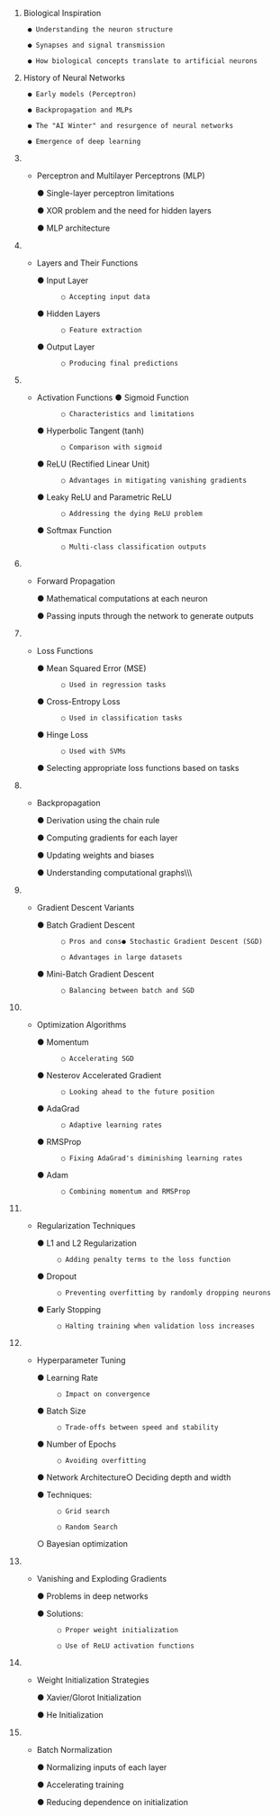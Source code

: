 1. Biological Inspiration
	
		● Understanding the neuron structure
		
		● Synapses and signal transmission
		
		● How biological concepts translate to artificial neurons

1. History of Neural Networks
		
		● Early models (Perceptron)
		
		● Backpropagation and MLPs
		
		● The "AI Winter" and resurgence of neural networks
		
		● Emergence of deep learning

2. -  Perceptron and Multilayer Perceptrons (MLP)
		
		● Single-layer perceptron limitations
		
		● XOR problem and the need for hidden layers
		
		● MLP architecture

3. -  Layers and Their Functions

		● Input Layer
		
				○ Accepting input data
		
		● Hidden Layers
		
				○ Feature extraction
		
		● Output Layer
		
				○ Producing final predictions
	
4. -  Activation Functions
		● Sigmoid Function
		
				○ Characteristics and limitations
		
		● Hyperbolic Tangent (tanh)
		
				○ Comparison with sigmoid
		
		● ReLU (Rectified Linear Unit)
		
				○ Advantages in mitigating vanishing gradients
		
		● Leaky ReLU and Parametric ReLU
		
				○ Addressing the dying ReLU problem
		
		● Softmax Function
		
				○ Multi-class classification outputs

5. -  Forward Propagation

		● Mathematical computations at each neuron
		
		● Passing inputs through the network to generate outputs

6. -  Loss Functions
		
		● Mean Squared Error (MSE)
		
				○ Used in regression tasks
		
		● Cross-Entropy Loss
		
				○ Used in classification tasks
		
		● Hinge Loss
		
				○ Used with SVMs

		● Selecting appropriate loss functions based on tasks

7. -   Backpropagation

		● Derivation using the chain rule
		
		● Computing gradients for each layer
		
		● Updating weights and biases
		
		● Understanding computational graphs\\\\\\
8. -  Gradient Descent Variants

		● Batch Gradient Descent
		
				○ Pros and cons● Stochastic Gradient Descent (SGD)
				
				○ Advantages in large datasets
		
		● Mini-Batch Gradient Descent
		
				○ Balancing between batch and SGD

9. -  Optimization Algorithms

		● Momentum
				
				○ Accelerating SGD
				
		● Nesterov Accelerated Gradient
		
				○ Looking ahead to the future position
		
		● AdaGrad
		
				○ Adaptive learning rates
		
		● RMSProp
		
				○ Fixing AdaGrad's diminishing learning rates
		
		● Adam
		
				○ Combining momentum and RMSProp

10. -  Regularization Techniques
		
		● L1 and L2 Regularization
		
				○ Adding penalty terms to the loss function
		
		● Dropout
		
				○ Preventing overfitting by randomly dropping neurons
		
		● Early Stopping
		
				○ Halting training when validation loss increases

11. -  Hyperparameter Tuning
		
		● Learning Rate
		
				○ Impact on convergence
		
		● Batch Size
		
				○ Trade-offs between speed and stability
				
		● Number of Epochs
		
				○ Avoiding overfitting
		
		● Network Architecture○ Deciding depth and width
		
		● Techniques:
		
				○ Grid search
				
				○ Random Search
		
		○ Bayesian optimization

12. -  Vanishing and Exploding Gradients

		● Problems in deep networks
		
		● Solutions:
		
				○ Proper weight initialization
				
				○ Use of ReLU activation functions

13. -  Weight Initialization Strategies

		● Xavier/Glorot Initialization
		
		● He Initialization

14. -  Batch Normalization

		● Normalizing inputs of each layer
		
		● Accelerating training
		
		● Reducing dependence on initialization